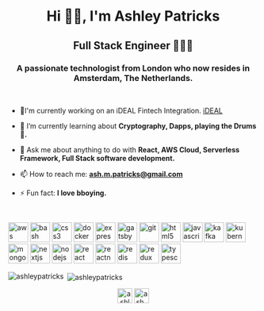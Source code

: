 <h1 align="center">Hi 👋🏿,  I'm Ashley Patricks</h1>
<h2 align="center">Full Stack Engineer 👨🏿‍💻</h2>
<h3 align="center">A passionate technologist from London who now resides in Amsterdam, The Netherlands.</h3>
<br />

- 🔭I'm currently working on an iDEAL Fintech Integration. [iDEAL](https://www.ideal.nl/en/)

- 🌱 I’m currently learning about **Cryptography, Dapps, playing the Drums 🥁.**

- 💬 Ask me about anything to do with **React, AWS Cloud, Serverless Framework, Full Stack software development.**

- 📫 How to reach me: **ash.m.patricks@gmail.com**

- ⚡ Fun fact: **I love bboying.**

<br />

<p align="left"><img src="https://devicons.github.io/devicon/devicon.git/icons/amazonwebservices/amazonwebservices-original-wordmark.svg" alt="aws" width="40" height="40"/> <img src="https://www.vectorlogo.zone/logos/gnu_bash/gnu_bash-icon.svg" alt="bash" width="40" height="40"/> <img src="https://devicons.github.io/devicon/devicon.git/icons/css3/css3-original-wordmark.svg" alt="css3" width="40" height="40"/> <img src="https://devicons.github.io/devicon/devicon.git/icons/docker/docker-original-wordmark.svg" alt="docker" width="40" height="40"/> <img src="https://devicons.github.io/devicon/devicon.git/icons/express/express-original-wordmark.svg" alt="express" width="40" height="40"/> <img src="https://www.vectorlogo.zone/logos/gatsbyjs/gatsbyjs-icon.svg" alt="gatsby" width="40" height="40"/> <img src="https://www.vectorlogo.zone/logos/git-scm/git-scm-icon.svg" alt="git" width="40" height="40"/> <img src="https://devicons.github.io/devicon/devicon.git/icons/html5/html5-original-wordmark.svg" alt="html5" width="40" height="40"/> <img src="https://devicons.github.io/devicon/devicon.git/icons/javascript/javascript-original.svg" alt="javascript" width="40" height="40"/> <img src="https://www.vectorlogo.zone/logos/apache_kafka/apache_kafka-icon.svg" alt="kafka" width="40" height="40"/> <img src="https://www.vectorlogo.zone/logos/kubernetes/kubernetes-icon.svg" alt="kubernetes" width="40" height="40"/> <img src="https://devicons.github.io/devicon/devicon.git/icons/mongodb/mongodb-original-wordmark.svg" alt="mongodb" width="40" height="40"/> <img src="https://cdn.worldvectorlogo.com/logos/nextjs-3.svg" alt="nextjs" width="40" height="40"/> <img src="https://devicons.github.io/devicon/devicon.git/icons/nodejs/nodejs-original-wordmark.svg" alt="nodejs" width="40" height="40"/> <img src="https://devicons.github.io/devicon/devicon.git/icons/react/react-original-wordmark.svg" alt="react" width="40" height="40"/> <img src="https://reactnative.dev/img/header_logo.svg" alt="reactnative" width="40" height="40"/> <img src="https://devicons.github.io/devicon/devicon.git/icons/redis/redis-original-wordmark.svg" alt="redis" width="40" height="40"/> <img src="https://devicons.github.io/devicon/devicon.git/icons/redux/redux-original.svg" alt="redux" width="40" height="40"/> <img src="https://devicons.github.io/devicon/devicon.git/icons/typescript/typescript-original.svg" alt="typescript" width="40" height="40"/></p><p><img align="left" src="https://github-readme-stats.vercel.app/api/top-langs/?username=ashleypatricks&layout=compact&hide=html" alt="ashleypatricks" /></p>

<p>&nbsp;<img align="center" src="https://github-readme-stats.vercel.app/api?username=ashleypatricks&show_icons=true" alt="ashleypatricks" /></p>

<p align="center">
<a href="https://linkedin.com/in/ashleypatricks" target="blank"><img align="center" src="https://cdn.jsdelivr.net/npm/simple-icons@3.0.1/icons/linkedin.svg" alt="ashleypatricks" height="30" width="30" /></a>
<a href="https://instagram.com/ash_patricks" target="blank"><img align="center" src="https://cdn.jsdelivr.net/npm/simple-icons@3.0.1/icons/instagram.svg" alt="ash_patricks" height="30" width="30" /></a>
</p>
